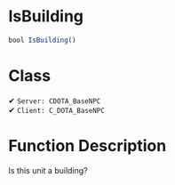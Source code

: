 # IsBuilding
```js	
bool IsBuilding()
```
# Class
✔ `Server: CDOTA_BaseNPC`  
✔ `Client: C_DOTA_BaseNPC`  

# Function Description
Is this unit a building?
